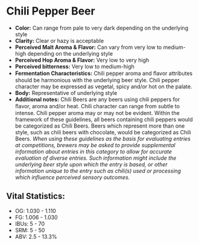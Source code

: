 # Chili Pepper Beer

- **Color:** Can range from pale to very dark depending on the underlying style
- **Clarity:** Clear or hazy is acceptable
- **Perceived Malt Aroma & Flavor:** Can vary from very low to medium-high depending on the underlying style
- **Perceived Hop Aroma & Flavor:** Very low to very high
- **Perceived bitterness:** Very low to medium-high
- **Fermentation Characteristics:** Chili pepper aroma and ﬂavor attributes should be harmonious with the underlying beer style. Chili pepper character may be expressed as vegetal, spicy and/or hot on the palate.
- **Body:** Representative of underlying style
- **Additional notes:** Chili Beers are any beers using chili peppers for ﬂavor, aroma and/or heat. Chili character can range from subtle to intense. Chili pepper aroma may or may not be evident. Within the framework of these guidelines, all beers containing chili peppers would be categorized as Chili Beers. Beers which represent more than one style, such as chili beers with chocolate, would be categorized as Chili Beers. _When using these guidelines as the basis for evaluating entries at competitions, brewers may be asked to provide supplemental information about entries in this category to allow for accurate evaluation of diverse entries. Such information might include the underlying beer style upon which the entry is based, or other information unique to the entry such as chili(s) used or processing which influence perceived sensory outcomes._

## Vital Statistics:

- OG: 1.030 - 1.110
- FG: 1.006 - 1.030
- IBUs: 5 - 70
- SRM: 5 - 50
- ABV: 2.5 - 13.3%
